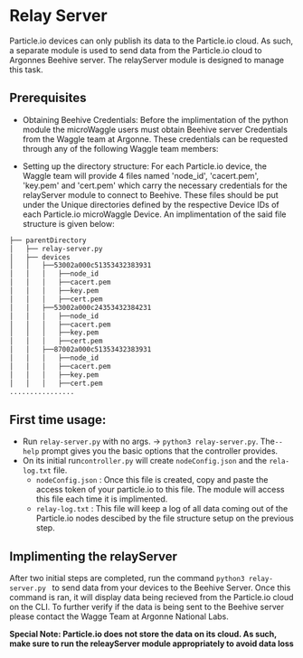 # Relay Server
Particle.io devices can only publish its data to the Particle.io cloud. As such, a separate module is used to send data from the Particle.io cloud to Argonnes Beehive server. The relayServer module is designed to manage this task.

## Prerequisites

- Obtaining Beehive Credentials:
  Before the implimentation of the python module the microWaggle users must obtain Beehive server Credentials from the Waggle team at Argonne.  These credentials can be requested through any of the following Waggle team members:

- Setting up the directory structure: 
For each Particle.io device, the Waggle team will provide 4 files named 'node_id', 'cacert.pem', 'key.pem' and 'cert.pem' which carry the necessary credentials for the relayServer module to connect to Beehive. These files should be put under the Unique directories defined by the respective Device IDs of each Particle.io microWaggle Device. An implimentation of the said file structure is given below:

```bash
├── parentDirectory
│   ├── relay-server.py
│   ├── devices
│   │   ├──53002a000c51353432383931
│   │   │   ├──node_id
│   │   │   ├──cacert.pem
│   │   │   ├──key.pem 
│   │   │   ├──cert.pem
│   │   ├──53002a000c24353432384231
│   │   │   ├──node_id
│   │   │   ├──cacert.pem
│   │   │   ├──key.pem 
│   │   │   ├──cert.pem
│   │   ├──87002a000c51353432383931
│   │   │   ├──node_id
│   │   │   ├──cacert.pem
│   │   │   ├──key.pem 
│   │   │   ├──cert.pem
................
```
## First time usage: 
- Run `relay-server.py` with no args. -> `python3 relay-server.py`. The`--help` prompt gives you the basic options that the controller provides.
- On its initial run`controller.py` will create `nodeConfig.json` and the `rela-log.txt` file.
    - `nodeConfig.json` : Once this file is created, copy and paste the access token of your particle.io to this file. The module will access this file each time it is implimented. 
    -  `relay-log.txt`  : This file will keep a log of all data coming out of the Particle.io nodes descibed by the file structure setup on the previous step.
 
## Implimenting the relayServer     
 After two initial steps are completed, run the command ```python3 relay-server.py ``` to send data from your devices to the Beehive Server. Once this command is ran, it will display data being recieved from the Particle.io cloud on the CLI. To further verify if the data is being sent to the Beehive server please contact the Wagge Team at Argonne National Labs.   

**Special Note: Particle.io does not store the data on its cloud. As such, make sure to run the releayServer module appropriately to avoid data loss** 
